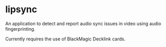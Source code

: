 # lipsync
An application to detect and report audio sync issues in video using audio fingerprinting.

Currently requires the use of BlackMagic Decklink cards.
